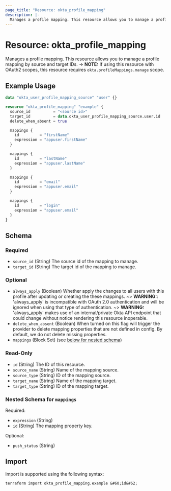 ```yaml
---
page_title: "Resource: okta_profile_mapping"
description: |-
  Manages a profile mapping. This resource allows you to manage a profile mapping by source and target IDs. -> NOTE: If using this resource with OAuth2 scopes, this resource requires okta.profileMappings.manage scope.
---
```


# Resource: okta_profile_mapping

Manages a profile mapping. This resource allows you to manage a profile mapping by source and target IDs. -> **NOTE:** If using this resource with OAuth2 scopes, this resource requires `okta.profileMappings.manage` scope.

## Example Usage

```terraform
data "okta_user_profile_mapping_source" "user" {}

resource "okta_profile_mapping" "example" {
  source_id          = "<source id>"
  target_id          = data.okta_user_profile_mapping_source.user.id
  delete_when_absent = true

  mappings {
    id         = "firstName"
    expression = "appuser.firstName"
  }

  mappings {
    id         = "lastName"
    expression = "appuser.lastName"
  }

  mappings {
    id         = "email"
    expression = "appuser.email"
  }

  mappings {
    id         = "login"
    expression = "appuser.email"
  }
}
```

<!-- schema generated by tfplugindocs -->
## Schema

### Required

- `source_id` (String) The source id of the mapping to manage.
- `target_id` (String) The target id of the mapping to manage.

### Optional

- `always_apply` (Boolean) Whether apply the changes to all users with this profile after updating or creating the these mappings. 
	~> **WARNING:**: 'always_apply' is incompatible with OAuth 2.0 authentication and will be ignored when using that type of authentication.
	~> **WARNING:** 'always_apply' makes use of an internal/private Okta API endpoint that could change without notice rendering this resource inoperable.
- `delete_when_absent` (Boolean) When turned on this flag will trigger the provider to delete mapping properties that are not defined in config. By default, we do not delete missing properties.
- `mappings` (Block Set) (see [below for nested schema](#nestedblock--mappings))

### Read-Only

- `id` (String) The ID of this resource.
- `source_name` (String) Name of the mapping source.
- `source_type` (String) ID of the mapping source.
- `target_name` (String) Name of the mapping target.
- `target_type` (String) ID of the mapping target.

<a id="nestedblock--mappings"></a>
### Nested Schema for `mappings`

Required:

- `expression` (String)
- `id` (String) The mapping property key.

Optional:

- `push_status` (String)

## Import

Import is supported using the following syntax:

```shell
terraform import okta_profile_mapping.example &#60;id&#62;
```
